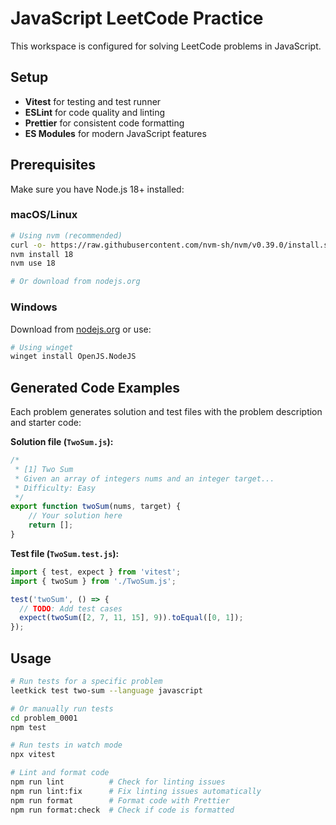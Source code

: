 # JavaScript LeetCode Practice

This workspace is configured for solving LeetCode problems in JavaScript.

## Setup
- **Vitest** for testing and test runner
- **ESLint** for code quality and linting
- **Prettier** for consistent code formatting
- **ES Modules** for modern JavaScript features

## Prerequisites

Make sure you have Node.js 18+ installed:

### macOS/Linux
```bash
# Using nvm (recommended)
curl -o- https://raw.githubusercontent.com/nvm-sh/nvm/v0.39.0/install.sh | bash
nvm install 18
nvm use 18

# Or download from nodejs.org
```

### Windows
Download from [nodejs.org](https://nodejs.org/) or use:
```bash
# Using winget
winget install OpenJS.NodeJS
```

## Generated Code Examples

Each problem generates solution and test files with the problem description and starter code:

**Solution file (`TwoSum.js`):**
```javascript
/*
 * [1] Two Sum
 * Given an array of integers nums and an integer target...
 * Difficulty: Easy
 */
export function twoSum(nums, target) {
    // Your solution here
    return [];
}
```

**Test file (`TwoSum.test.js`):**
```javascript
import { test, expect } from 'vitest';
import { twoSum } from './TwoSum.js';

test('twoSum', () => {
  // TODO: Add test cases
  expect(twoSum([2, 7, 11, 15], 9)).toEqual([0, 1]);
});
```

## Usage

```bash
# Run tests for a specific problem
leetkick test two-sum --language javascript

# Or manually run tests
cd problem_0001
npm test

# Run tests in watch mode
npx vitest

# Lint and format code
npm run lint          # Check for linting issues
npm run lint:fix      # Fix linting issues automatically
npm run format        # Format code with Prettier
npm run format:check  # Check if code is formatted
```